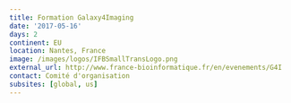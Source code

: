 ```yaml
---
title: Formation Galaxy4Imaging
date: '2017-05-16' 
days: 2
continent: EU
location: Nantes, France
image: /images/logos/IFBSmallTransLogo.png
external_url: http://www.france-bioinformatique.fr/en/evenements/G4I
contact: Comité d'organisation
subsites: [global, us]
---
```


